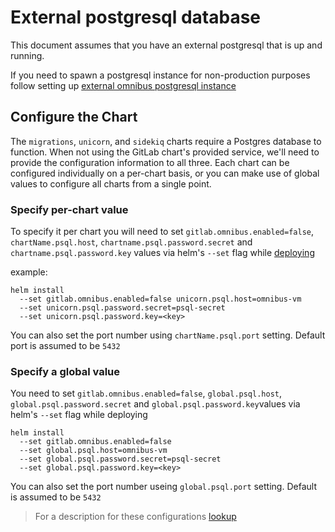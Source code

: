 # External postgresql database

This document assumes that you have an external postgresql that is up and running.

If you need to spawn a postgresql instance for non-production purposes follow setting up [external omnibus postgresql instance](./external-omnibus-psql.md)

## Configure the Chart

The `migrations`, `unicorn`, and `sidekiq` charts require a Postgres database to function. When not using the GitLab chart's provided service, we'll need to provide the configuration information to all three. Each chart can be configured individually on a per-chart basis, or you can make use of global values to configure all charts from a single point.

### Specify per-chart value

To specify it per chart you will need to set `gitlab.omnibus.enabled=false`, `chartName.psql.host`, `chartname.psql.password.secret` and `chartname.psql.password.key` values
via helm's `--set` flag while [deploying](../installation/deployment.md)

example:

```
helm install
  --set gitlab.omnibus.enabled=false unicorn.psql.host=omnibus-vm
  --set unicorn.psql.password.secret=psql-secret
  --set unicorn.psql.password.key=<key>
```

You can also set the port number using `chartName.psql.port` setting. Default port is assumed to be `5432`

### Specify a global value

You need to set `gitlab.omnibus.enabled=false`, `global.psql.host`, `global.psql.password.secret` and `global.psql.password.key`values via helm's `--set` flag while deploying

```
helm install
  --set gitlab.omnibus.enabled=false
  --set global.psql.host=omnibus-vm
  --set global.psql.password.secret=psql-secret
  --set global.psql.password.key=<key>
```

You can also set the port number useing `global.psql.port` setting. Default is assumed to be `5432`


> For a description for these configurations [lookup](../installation/command-line-options.md)
